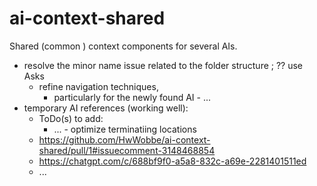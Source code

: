 # ai-context-shared
Shared (common ) context components for several AIs.

- resolve the minor name issue related to the folder structure ; ?? use Asks
  - refine navigation techniques,
    - particularly for the newly found AI - ...
- temporary AI references (working well):
  - ToDo(s) to add:
    - ... - optimize terminatiing locations
  - https://github.com/HwWobbe/ai-context-shared/pull/1#issuecomment-3148468854
  - https://chatgpt.com/c/688bf9f0-a5a8-832c-a69e-2281401511ed
  - ...
